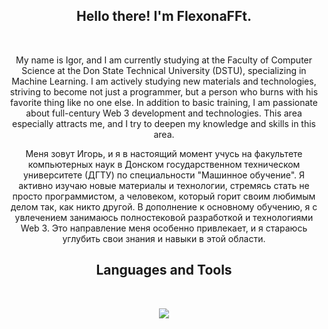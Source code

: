 <h2 align="center">
    Hello there! I'm <strong>FlexonaFFt</strong>.
</h2>
&nbsp;

<p align="center">
    My name is Igor, and I am currently studying at the Faculty of Computer Science at the Don State Technical University (DSTU), specializing in Machine Learning. I am actively studying new materials and technologies, striving to become not just a programmer, but a person who burns with his favorite thing like no one else.
    In addition to basic training, I am passionate about full-century Web 3 development and technologies. This area especially attracts me, and I try to deepen my knowledge and skills in this area.
</p>

<p align="center">
    Меня зовут Игорь, и я в настоящий момент учусь на факультете компьютерных наук в Донском государственном техническом университете (ДГТУ) по специальности "Машинное обучение". Я активно изучаю новые материалы и технологии, стремясь стать не просто программистом, а человеком, который горит своим любимым делом так, как никто другой.
    В дополнение к основному обучению, я с увлечением занимаюсь полностековой разработкой и технологиями Web 3. Это направление меня особенно привлекает, и я стараюсь углубить свои знания и навыки в этой области.
</p>

<h2 align="center">
    Languages and Tools
</h2>
&nbsp;

<p align="center">
    <a href="" title="My Skills">
        <img src="https://skillicons.dev/icons?i=vscode,ts,js,nodejs,react,express,netlify,nextjs,react,mongodb,docker,linux,postgres,go,python,bots,git,github,cloudflare,html,css&perline=7" width="" />
    </a>
</p>